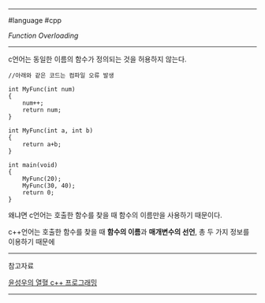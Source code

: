 
---

#language #cpp

*Function Overloading*

---

c언어는 동일한 이름의 함수가 정의되는 것을 허용하지 않는다.

~~~
//아래와 같은 코드는 컴파일 오류 발생

int MyFunc(int num)
{
	num++;
	return num;
}

int MyFunc(int a, int b)
{
	return a+b;
}

int main(void)
{
	MyFunc(20);
	MyFunc(30, 40);
	return 0;
}
~~~

왜냐면 c언어는 호출한 함수를 찾을 때 함수의 이름만을 사용하기 때문이다.

c++언어는 호출한 함수를 찾을 때 **함수의 이름**과 **매개변수의 선언**, 총 두 가지 정보를 이용하기 때문에 

---

참고자료

[윤성우의 열혈 c++ 프로그래밍](https://product.kyobobook.co.kr/detail/S000001589147)

---